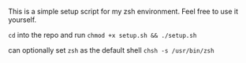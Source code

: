This is a simple setup script for my zsh environment.
Feel free to use it yourself.

`cd` into the repo and run `chmod +x setup.sh && ./setup.sh`

can optionally set `zsh` as the default shell `chsh -s /usr/bin/zsh`
